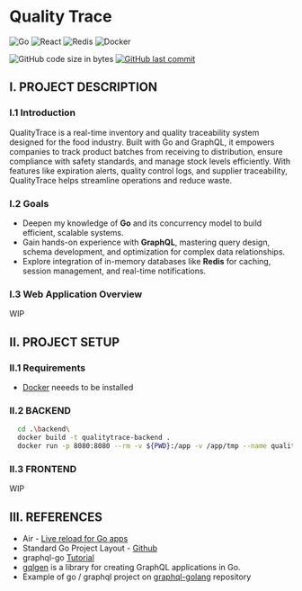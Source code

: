 # Quality Trace
![Go](https://img.shields.io/badge/Go-00ADD8?style=for-the-badge&logo=go&logoColor=white)
![React](https://img.shields.io/badge/React-20232A?style=for-the-badge&logo=react&logoColor=61DAFB)
![Redis](https://img.shields.io/badge/redis-%23DD0031.svg?&style=for-the-badge&logo=redis&logoColor=white)
![Docker](https://img.shields.io/badge/docker-%230db7ed.svg?style=for-the-badge&logo=docker&logoColor=white)

![GitHub code size in bytes](https://img.shields.io/github/languages/code-size/jdasilvalima/qualityTrace?style=for-the-badge)
[![GitHub last commit](https://img.shields.io/github/last-commit/jdasilvalima/qualityTrace?style=for-the-badge)](https://github.com/jdasilvalima/qualityTrace/commits)

## I. PROJECT DESCRIPTION
### I.1 Introduction
QualityTrace is a real-time inventory and quality traceability system designed for the food industry. Built with Go and GraphQL, it empowers companies to track product batches from receiving to distribution, ensure compliance with safety standards, and manage stock levels efficiently. With features like expiration alerts, quality control logs, and supplier traceability, QualityTrace helps streamline operations and reduce waste.

### I.2 Goals
- Deepen my knowledge of **Go** and its concurrency model to build efficient, scalable systems.
- Gain hands-on experience with **GraphQL**, mastering query design, schema development, and optimization for complex data relationships.
- Explore integration of in-memory databases like **Redis** for caching, session management, and real-time notifications.

### I.3 Web Application Overview
WIP

## II. PROJECT SETUP
### II.1 Requirements
- [Docker](https://www.docker.com/) neeeds to be installed

### II.2 BACKEND
```bash
  cd .\backend\
  docker build -t qualitytrace-backend .
  docker run -p 8080:8080 --rm -v ${PWD}:/app -v /app/tmp --name qualitytrace-api-go-air qualitytrace-backend
```

### II.3 FRONTEND
WIP

## III. REFERENCES
- Air - [Live reload for Go apps](https://github.com/air-verse/air)
- Standard Go Project Layout - [Github](https://github.com/golang-standards/project-layout)
- graphql-go [Tutorial](https://www.howtographql.com/graphql-go/0-introduction/)
- [gqlgen](https://gqlgen.com/) is a library for creating GraphQL applications in Go.
- Example of go / graphql project on [graphql-golang](https://github.com/howtographql/graphql-golang) repository